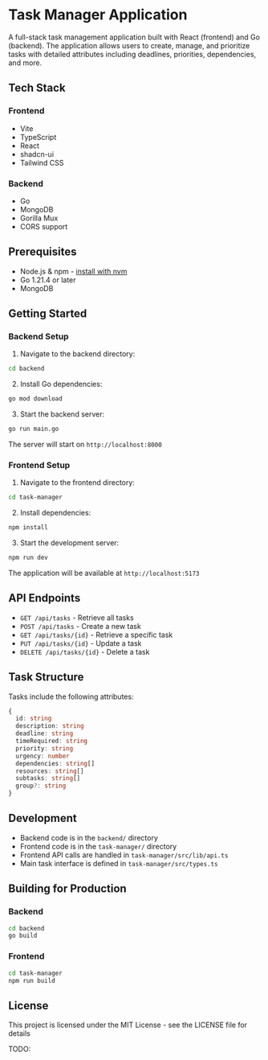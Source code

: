 # Task Manager Application

A full-stack task management application built with React (frontend) and Go (backend). The application allows users to create, manage, and prioritize tasks with detailed attributes including deadlines, priorities, dependencies, and more.

## Tech Stack

### Frontend

- Vite
- TypeScript
- React
- shadcn-ui
- Tailwind CSS

### Backend

- Go
- MongoDB
- Gorilla Mux
- CORS support

## Prerequisites

- Node.js & npm - [install with nvm](https://github.com/nvm-sh/nvm#installing-and-updating)
- Go 1.21.4 or later
- MongoDB

## Getting Started

### Backend Setup

1. Navigate to the backend directory:

```bash
cd backend
```

2. Install Go dependencies:

```bash
go mod download
```

3. Start the backend server:

```bash
go run main.go
```

The server will start on `http://localhost:8000`

### Frontend Setup

1. Navigate to the frontend directory:

```bash
cd task-manager
```

2. Install dependencies:

```bash
npm install
```

3. Start the development server:

```bash
npm run dev
```

The application will be available at `http://localhost:5173`

## API Endpoints

- `GET /api/tasks` - Retrieve all tasks
- `POST /api/tasks` - Create a new task
- `GET /api/tasks/{id}` - Retrieve a specific task
- `PUT /api/tasks/{id}` - Update a task
- `DELETE /api/tasks/{id}` - Delete a task

## Task Structure

Tasks include the following attributes:

```typescript
{
  id: string
  description: string
  deadline: string
  timeRequired: string
  priority: string
  urgency: number
  dependencies: string[]
  resources: string[]
  subtasks: string[]
  group?: string
}
```

## Development

- Backend code is in the `backend/` directory
- Frontend code is in the `task-manager/` directory
- Frontend API calls are handled in `task-manager/src/lib/api.ts`
- Main task interface is defined in `task-manager/src/types.ts`

## Building for Production

### Backend

```bash
cd backend
go build
```

### Frontend

```bash
cd task-manager
npm run build
```

## License

This project is licensed under the MIT License - see the LICENSE file for details

TODO:
